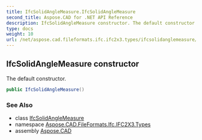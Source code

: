 ```yaml
---
title: IfcSolidAngleMeasure.IfcSolidAngleMeasure
second_title: Aspose.CAD for .NET API Reference
description: IfcSolidAngleMeasure constructor. The default constructor
type: docs
weight: 10
url: /net/aspose.cad.fileformats.ifc.ifc2x3.types/ifcsolidanglemeasure/ifcsolidanglemeasure/
---
```

## IfcSolidAngleMeasure constructor

The default constructor.

```csharp
public IfcSolidAngleMeasure()
```

### See Also

* class [IfcSolidAngleMeasure](../)
* namespace [Aspose.CAD.FileFormats.Ifc.IFC2X3.Types](../../ifcsolidanglemeasure/)
* assembly [Aspose.CAD](../../../)


